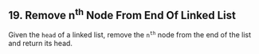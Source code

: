 ## 19. Remove n<sup>th</sup> Node From End Of Linked List

Given the <code>head</code> of a linked list, remove the <code>n<sup>th</sup></code> node from the end of the list and return its head.